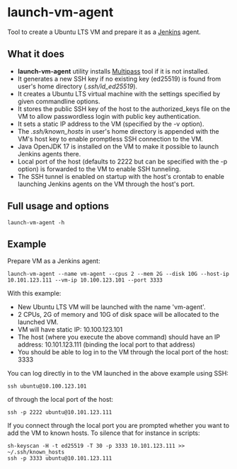 # launch-vm-agent
Tool to create a Ubuntu LTS VM and prepare it as a [Jenkins](https://www.jenkins.io/) agent.

## What it does
* **launch-vm-agent** utility installs [Multipass](https://multipass.run/) tool if it is not installed.
* It generates a new SSH key if no existing key (ed25519) is found from user's home directory (*.ssh/id_ed25519*).
* It creates a Ubuntu LTS virtual machine with the settings specified by given commandline options.
* It stores the public SSH key of the host to the authorized_keys file on the VM to allow passwordless login with public key authentication.
* It sets a static IP address to the VM (specified by the -v option).
* The *.ssh/known_hosts* in user's home directory is appended with the VM's host key to enable promptless SSH connection to the VM.
* Java OpenJDK 17 is installed on the VM to make it possible to launch Jenkins agents there.
* Local port of the host (defaults to 2222 but can be specified with the -p option) is forwarded to the VM to enable SSH tunneling.
* The SSH tunnel is enabled on startup with the host's crontab to enable launching Jenkins agents on the VM through the host's port.

## Full usage and options
```
launch-vm-agent -h
```
## Example
Prepare VM as a Jenkins agent:
```
launch-vm-agent --name vm-agent --cpus 2 --mem 2G --disk 10G --host-ip 10.101.123.111 --vm-ip 10.100.123.101 --port 3333
```
With this example:
* New Ubuntu LTS VM will be launched with the name 'vm-agent'.
* 2 CPUs, 2G of memory and 10G of disk space will be allocated to the launched VM.
* VM will have static IP: 10.100.123.101
* The host (where you execute the above command) should have an IP address: 10.101.123.111 (binding the local port to that address)
* You should be able to log in to the VM through the local port of the host: 3333

You can log directly in to the VM launched in the above example using SSH:
```
ssh ubuntu@10.100.123.101
```
of through the local port of the host:
```
ssh -p 2222 ubuntu@10.101.123.111
```
If you connect through the local port you are prompted whether you want to add the VM to known hosts. To silence that for instance in scripts:
```
sh-keyscan -H -t ed25519 -T 30 -p 3333 10.101.123.111 >> ~/.ssh/known_hosts
ssh -p 3333 ubuntu@10.101.123.111
```
